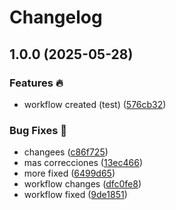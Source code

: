# Changelog

## 1.0.0 (2025-05-28)


### Features 🔥

* workflow created (test) ([576cb32](https://github.com/shompys/github-package/commit/576cb32e136eb24dd8ba3ad68e7c62ebff267e45))


### Bug Fixes 🐛

* changees ([c86f725](https://github.com/shompys/github-package/commit/c86f7253fed1eb680af8bdda188ecf2ff29d9cc2))
* mas correcciones ([13ec466](https://github.com/shompys/github-package/commit/13ec466e71102ae9dc4bef65b417c5e705875a17))
* more fixed ([6499d65](https://github.com/shompys/github-package/commit/6499d6581483f97071b7f626f265101e063d632e))
* workflow changes ([dfc0fe8](https://github.com/shompys/github-package/commit/dfc0fe89f5c16bbb04fdbe95d0dd549a54e9a131))
* workflow fixed ([9de1851](https://github.com/shompys/github-package/commit/9de18519618bd77dfd16ff05c5899833476681b9))
